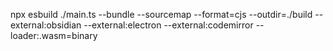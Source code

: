npx esbuild ./main.ts --bundle --sourcemap --format=cjs --outdir=./build --external:obsidian --external:electron --external:codemirror --loader:.wasm=binary